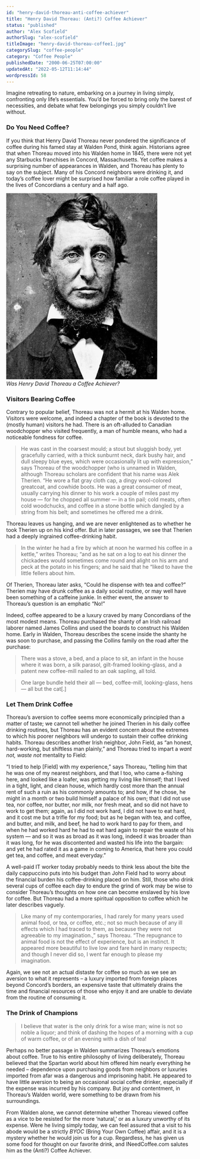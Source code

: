 ```yaml
---
id: "henry-david-thoreau-anti-coffee-achiever"
title: "Henry David Thoreau: (Anti?) Coffee Achiever"
status: "published"
author: "Alex Scofield"
authorSlug: "alex-scofield"
titleImage: "henry-david-thoreau-coffee1.jpg"
categorySlug: "coffee-people"
category: "Coffee People"
publishedDate: "2000-06-25T07:00:00"
updatedAt: "2022-05-12T11:14:44"
wordpressId: 58
---
```


Imagine retreating to nature, embarking on a journey in living simply, confronting only life’s essentials. You’d be forced to bring only the barest of necessities, and debate what few belongings you simply couldn’t live without.

### Do You Need Coffee?

If you think that Henry David Thoreau never pondered the significance of coffee during his famed stay at Walden Pond, think again. Historians agree that when Thoreau moved into his Walden home in 1845, there were not yet any Starbucks franchises in Concord, Massachusetts. Yet coffee makes a surprising number of appearances in Walden, and Thoreau has plenty to say on the subject. Many of his Concord neighbors were drinking it, and today’s coffee lover might be surprised how familiar a role coffee played in the lives of Concordians a century and a half ago.

![henry david thoreau coffee](henry-david-thoreau-coffee1.jpg)  
*Was Henry David Thoreau a Coffee Achiever?*

### Visitors Bearing Coffee

Contrary to popular belief, Thoreau was not a hermit at his Walden home. Visitors were welcome, and indeed a chapter of the book is devoted to the (mostly human) visitors he had. There is an oft-alluded to Canadian woodchopper who visited frequently, a man of humble means, who had a noticeable fondness for coffee.

> He was cast in the coarsest mould; a stout but sluggish body, yet gracefully carried, with a thick sunburnt neck, dark bushy hair, and dull sleepy blue eyes, which were occasionally lit up with expression,” says Thoreau of the woodchopper (who is unnamed in Walden, although Thoreau scholars are confident that his name was Alek Therien. “He wore a flat gray cloth cap, a dingy wool-colored greatcoat, and cowhide boots. He was a great consumer of meat, usually carrying his dinner to his work a couple of miles past my house — for he chopped all summer — in a tin pail; cold meats, often cold woodchucks, and coffee in a stone bottle which dangled by a string from his belt; and sometimes he offered me a drink.

Thoreau leaves us hanging, and we are never enlightened as to whether he took Therien up on his kind offer. But in later passages, we see that Therien had a deeply ingrained coffee-drinking habit.

> In the winter he had a fire by which at noon he warmed his coffee in a kettle,” writes Thoreau; “and as he sat on a log to eat his dinner the chickadees would sometimes come round and alight on his arm and peck at the potato in his fingers; and he said that he “liked to have the little fellers about him.

Of Therien, Thoreau later asks, “Could he dispense with tea and coffee?” Therien may have drunk coffee as a daily social routine, or may well have been something of a caffeine junkie. In either event, the answer to Thoreau’s question is an emphatic “No!”

Indeed, coffee appeared to be a luxury craved by many Concordians of the most modest means. Thoreau purchased the shanty of an Irish railroad laborer named James Collins and used the boards to construct his Walden home. Early in Walden, Thoreau describes the scene inside the shanty he was soon to purchase, and passing the Collins family on the road after the purchase:

> There was a stove, a bed, and a place to sit, an infant in the house where it was born, a silk parasol, gilt-framed looking-glass, and a patent new coffee-mill nailed to an oak sapling, all told.

> One large bundle held their all — bed, coffee-mill, looking-glass, hens — all but the cat\[.\]

### Let Them Drink Coffee

Thoreau’s aversion to coffee seems more economically principled than a matter of taste; we cannot tell whether he joined Therien in his daily coffee drinking routines, but Thoreau has an evident concern about the extremes to which his poorer neighbors will undergo to sustain their coffee drinking habits. Thoreau describes another Irish neighbor, John Field, as “an honest, hard-working, but shiftless man plainly,” and Thoreau tried to impart a *want not, waste not* mentality to Field:

“I tried to help \[Field\] with my experience,” says Thoreau, “telling him that he was one of my nearest neighbors, and that I too, who came a-fishing here, and looked like a loafer, was getting my living like himself; that I lived in a tight, light, and clean house, which hardly cost more than the annual rent of such a ruin as his commonly amounts to; and how, if he chose, he might in a month or two build himself a palace of his own; that I did not use tea, nor coffee, nor butter, nor milk, nor fresh meat, and so did not have to work to get them; again, as I did not work hard, I did not have to eat hard, and it cost me but a trifle for my food; but as he began with tea, and coffee, and butter, and milk, and beef, he had to work hard to pay for them, and when he had worked hard he had to eat hard again to repair the waste of his system — and so it was as broad as it was long, indeed it was broader than it was long, for he was discontented and wasted his life into the bargain: and yet he had rated it as a game in coming to America, that here you could get tea, and coffee, and meat everyday.”

A well-paid IT worker today probably needs to think less about the bite the daily cappuccino puts into his budget than John Field had to worry about the financial burden his coffee-drinking placed on him. Still, those who drink several cups of coffee each day to endure the grind of work may be wise to consider Thoreau’s thoughts on how one can become enslaved by his love for coffee. But Thoreau had a more spiritual opposition to coffee which he later describes vaguely.

> Like many of my contemporaries, I had rarely for many years used animal food, or tea, or coffee, etc.; not so much because of any ill effects which I had traced to them, as because they were not agreeable to my imagination.,” says Thoreau. “The repugnance to animal food is not the effect of experience, but is an instinct. It appeared more beautiful to live low and fare hard in many respects; and though I never did so, I went far enough to please my imagination.

Again, we see not an actual distaste for coffee so much as we see an aversion to what it represents – a luxury imported from foreign places beyond Concord’s borders, an expensive taste that ultimately drains the time and financial resources of those who enjoy it and are unable to deviate from the routine of consuming it.

### The Drink of Champions

> I believe that water is the only drink for a wise man; wine is not so noble a liquor; and think of dashing the hopes of a morning with a cup of warm coffee, or of an evening with a dish of tea!

Perhaps no better passage in Walden summarizes Thoreau’s emotions about coffee. True to his entire philosophy of living deliberately, Thoreau believed that the Spartan world about him offered him nearly everything he needed – dependence upon purchasing goods from neighbors or luxuries imported from afar was a dangerous and imprisoning habit. He appeared to have little aversion to being an occasional social coffee drinker, especially if the expense was incurred by his company. But joy and contentment, in Thoreau’s Walden world, were something to be drawn from his surroundings.

From Walden alone, we cannot determine whether Thoreau viewed coffee as a vice to be resisted for the more ‘natural,’ or as a luxury unworthy of its expense. Were he living simply today, we can feel assured that a visit to his abode would be a strictly *BYOC* (Bring Your Own Coffee) affair, and it is a mystery whether he would join us for a cup. Regardless, he has given us some food for thought on our favorite drink, and INeedCoffee.com salutes him as the (Anti?) Coffee Achiever.